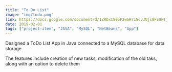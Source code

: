 ```yaml
---
title: "To Do List"
image: "img/todo.png"
link: https://docs.google.com/document/d/1ZRDxC895P2wSH71GCv3Ujs8FSUkTjZYb-iJs7ToMcd0/edit?usp=sharing
date: 2019-02-01
tags: ["project-item", "JAVA", "MySQL", "NetBeans", "App"]
---
```

Designed a ToDo List App in Java connected to a MySQL database for data storage

The features include creation of new tasks, modification of the old taks, along with an option to delete them
